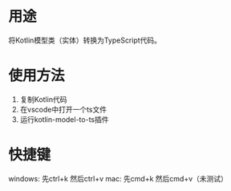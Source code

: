 # 用途
将Kotlin模型类（实体）转换为TypeScript代码。
# 使用方法
1) 复制Kotlin代码  
2) 在vscode中打开一个ts文件  
3) 运行kotlin-model-to-ts插件  
# 快捷键
windows: 先ctrl+k 然后ctrl+v
mac: 先cmd+k 然后cmd+v（未测试）